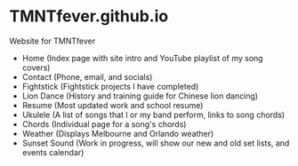 # TMNTfever.github.io
Website for TMNTfever
- Home (Index page with site intro and YouTube playlist of my song covers)
- Contact (Phone, email, and socials)
- Fightstick (Fightstick projects I have completed)
- Lion Dance (History and training guide for Chinese lion dancing)
- Resume (Most updated work and school resume)
- Ukulele (A list of songs that I or my band perform, links to song chords)
- Chords (Individual page for a song's chords)
- Weather (Displays Melbourne and Orlando weather)
- Sunset Sound (Work in progress, will show our new and old set lists, and events calendar)
